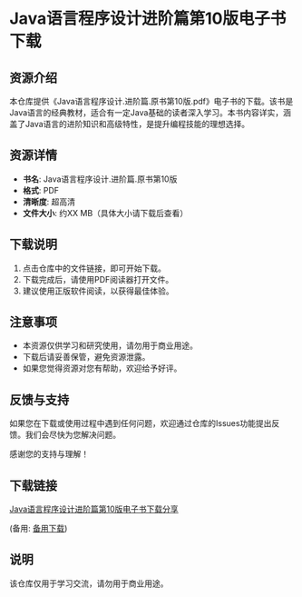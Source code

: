 # Java语言程序设计进阶篇第10版电子书下载

## 资源介绍

本仓库提供《Java语言程序设计.进阶篇.原书第10版.pdf》电子书的下载。该书是Java语言的经典教材，适合有一定Java基础的读者深入学习。本书内容详实，涵盖了Java语言的进阶知识和高级特性，是提升编程技能的理想选择。

## 资源详情

- **书名**: Java语言程序设计.进阶篇.原书第10版
- **格式**: PDF
- **清晰度**: 超高清
- **文件大小**: 约XX MB（具体大小请下载后查看）

## 下载说明

1. 点击仓库中的文件链接，即可开始下载。
2. 下载完成后，请使用PDF阅读器打开文件。
3. 建议使用正版软件阅读，以获得最佳体验。

## 注意事项

- 本资源仅供学习和研究使用，请勿用于商业用途。
- 下载后请妥善保管，避免资源泄露。
- 如果您觉得资源对您有帮助，欢迎给予好评。

## 反馈与支持

如果您在下载或使用过程中遇到任何问题，欢迎通过仓库的Issues功能提出反馈。我们会尽快为您解决问题。

感谢您的支持与理解！

## 下载链接
[Java语言程序设计进阶篇第10版电子书下载分享](https://pan.quark.cn/s/72cf8769736f) 

(备用: [备用下载](https://pan.baidu.com/s/1_NLxE3n3zJFrmVSJxFH-Eg?pwd=1234))

## 说明

该仓库仅用于学习交流，请勿用于商业用途。
